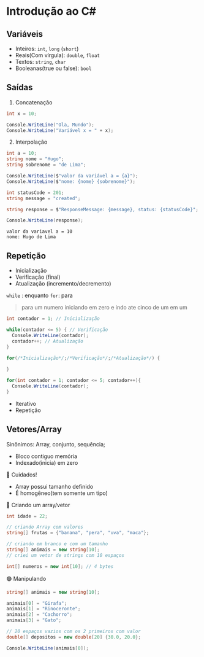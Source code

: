 # Introdução ao C#

## Variáveis

- Inteiros: `int`, `long` (`short`)
- Reais(Com vírgula): `double`, `float`
- Textos: `string`, `char`
- Booleanas(true ou false): `bool`

## Saídas

1. Concatenação

```cs
int x = 10;

Console.WriteLine("Ola, Mundo");
Console.WriteLine("Variável x = " + x);
```

2. Interpolação

```cs
int a = 10;
string nome = "Hugo";
string sobrenome = "de Lima";

Console.WriteLine($"valor da variável a = {a}");
Console.WriteLine($"nome: {nome} {sobrenome}");

int statusCode = 201;
string message = "created";

string response = $"ResponseMessage: {message}, status: {statusCode}";

Console.WriteLine(response);
```

```
valor da variavel a = 10
nome: Hugo de Lima
```

## Repetição

- Inicialização
- Verificação (final)
- Atualização (incremento/decremento)

`while` : enquanto
`for`: para

> para um numero iniciando em zero e indo ate cinco de um em um

```cs
int contador = 1; // Inicialização

while(contador <= 5) { // Verificação
  Console.WriteLine(contador);
  contador++; // Atualização
}
```

```cs
for(/*Inicialização*/;/*Verificação*/;/*Atualização*/) {
  
}
```

```cs
for(int contador = 1; contador <= 5; contador++){
  Console.WriteLine(contador);
} 
```

- Iterativo
- Repetição

## Vetores/Array

Sinônimos: Array, conjunto, sequência;

- Bloco contiguo memória
- Indexado(inicia) em zero

🔴 Cuidados!

- Array possui tamanho definido
- É homogêneo(tem somente um tipo)

🔵 Criando um array/vetor

```cs
int idade = 22;

// criando Array com valores
string[] frutas = {"banana", "pera", "uva", "maca"};

// criando em branco e com um tamanho
string[] animais = new string[10];
// criei um vetor de strings com 10 espaços

int[] numeros = new int[10]; // 4 bytes
```

🟢 Manipulando

```cs
string[] animais = new string[10];

animais[0] = "Girafa";
animais[1] = "Rinoceronte";
animais[2] = "Cachorro";
animais[3] = "Gato";

// 20 espaços vazios com os 2 primeiros com valor
double[] depositos = new double[20] {30.0, 20.0};

Console.WriteLine(animais[0]);
```